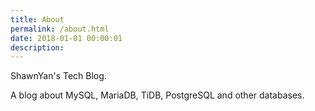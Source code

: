 ```yaml
---
title: About
permalink: /about.html
date: 2018-01-01 00:00:01
description: 
---
```


ShawnYan's Tech Blog.

A blog about MySQL, MariaDB, TiDB, PostgreSQL and other databases.
